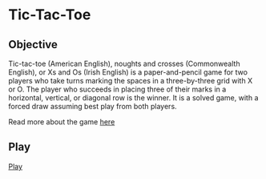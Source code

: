 # Tic-Tac-Toe

## Objective 

Tic-tac-toe (American English), noughts and crosses (Commonwealth English), or Xs and Os (Irish English) is a paper-and-pencil game for two players who take turns marking the spaces in a three-by-three grid with X or O. The player who succeeds in placing three of their marks in a horizontal, vertical, or diagonal row is the winner. It is a solved game, with a forced draw assuming best play from both players.

Read more about the game [here](https://en.wikipedia.org/wiki/Tic-tac-toe)

## Play 

[Play](https://jessicamaev.github.io/tic-tac-toe/)
